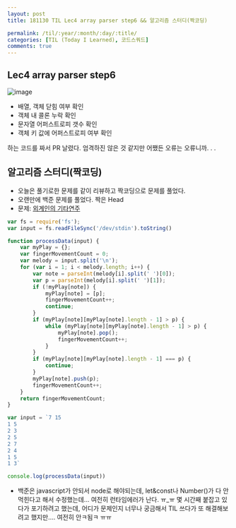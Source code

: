 ```yaml
---
layout: post
title: 181130 TIL Lec4 array parser step6 && 알고리즘 스터디(짝코딩)

permalink: /til/:year/:month/:day/:title/
categories: [TIL (Today I Learned), 코드스쿼드]
comments: true
---
```


## Lec4 array parser step6

![image](https://user-images.githubusercontent.com/40848630/49295497-3a7b6700-f4f9-11e8-9238-14c3c1713df7.png)


- 배열, 객체 닫힘 여부 확인
- 객체 내 콜론 누락 확인
- 문자열 어퍼스트로피 갯수 확인
- 객체 키 값에 어퍼스트로피 여부 확인

하는 코드를 짜서 PR 날렸다. 엄격하진 않은 것 같지만 어쨌든 오류는 오류니까. . .

## 알고리즘 스터디(짝코딩)
- 오늘은 풀기로한 문제를 같이 리뷰하고 짝코딩으로 문제를 풀었다.
- 오랜만에 백준 문제를 풀었다. 짝은 Head
- 문제: [외계인의 기타연주](https://www.acmicpc.net/problem/2841)

``` javascript
var fs = require('fs');
var input = fs.readFileSync('/dev/stdin').toString()

function processData(input) {
    var myPlay = {};
    var fingerMovementCount = 0;
    var melody = input.split('\n');
    for (var i = 1; i < melody.length; i++) {
        var note = parseInt(melody[i].split(' ')[0]);
        var p = parseInt(melody[i].split(' ')[1]);
        if (!myPlay[note]) {
            myPlay[note] = [p];
            fingerMovementCount++;
            continue;
        }
        if (myPlay[note][myPlay[note].length - 1] > p) {
            while (myPlay[note][myPlay[note].length - 1] > p) {
                myPlay[note].pop();
                fingerMovementCount++;
            }
        }
        if (myPlay[note][myPlay[note].length - 1] === p) {
            continue;
        }
        myPlay[note].push(p);
        fingerMovementCount++;
    }
    return fingerMovementCount;
}

var input = `7 15
1 5
2 3
2 5
2 7
2 4
1 5
1 3`

console.log(processData(input))
```

- 백준은 javascript가 안되서 node로 해야되는데, let&const나 Number()가 다 안 먹힌다고 해서 수정했는데... 여전히 런타임에러가 난다. ㅠ_ㅠ 몇 시간째 붙잡고 있다가 포기하려고 했는데, 어디가 문제인지 너무나 궁금해서 TIL 쓰다가 또 해결해보려고 했지만.... 여전히 안ㅋ됨ㅋ ㅠㅠ 
